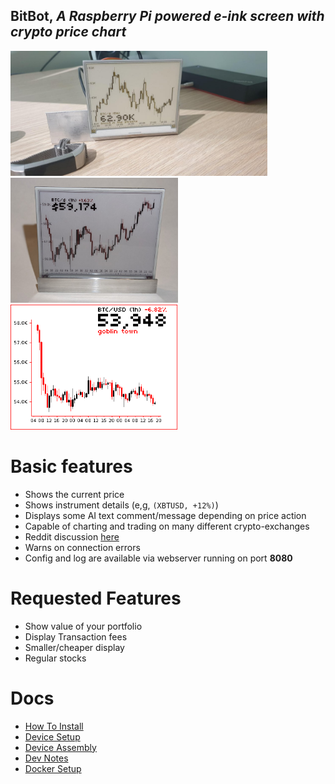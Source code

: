 ## **BitBot**, *A Raspberry Pi powered e-ink screen with crypto price chart*  
<div>
    <img height="200" src="docs/images/bit-bot.jpg">
    <img height="200" src="docs/images/bitbot-v2.png">
    <img height="200" src="docs/images/last_display.png">
</div>

# Basic features
 - Shows the current price
 - Shows instrument details (e,g, ```(XBTUSD, +12%)```)
 - Displays some AI text comment/message depending on price action
 - Capable of charting and trading on many different crypto-exchanges
 - Reddit discussion [here](https://www.reddit.com/r/raspberry_pi/comments/mrne5p/my_eink_cryptowatcher/) 
 - Warns on connection errors
 - Config and log are available via webserver running on port **8080**

# Requested Features
 - Show value of your portfolio
 - Display Transaction fees
 - Smaller/cheaper display
 - Regular stocks

# Docs
 - [How To Install](docs/app_install.md)  
 - [Device Setup](docs/device_setup.md)  
 - [Device Assembly](docs/device_assembly.md)  
 - [Dev Notes](docs/development.md)   
 - [Docker Setup](docs/docker_installation.md)  